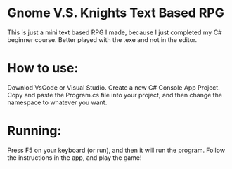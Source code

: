 # Gnome V.S. Knights Text Based RPG
This is just a mini text based RPG I made, because I just completed my C# beginner course. Better played with the .exe and not in the editor.

# How to use:
Downlod VsCode or Visual Studio. Create a new C# Console App Project. Copy and paste the Program.cs file into your project, and then change the namespace to whatever you want.

# Running:
Press F5 on your keyboard (or run), and then it will run the program. Follow the instructions in the app, and play the game!

